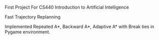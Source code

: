 First Project For CS440 Introduction to Artificial Intelligence

Fast Trajectory Replanning

Implemented Repeated A*, Backward A*, Adaptive A* with Break ties in Pygame environment.
